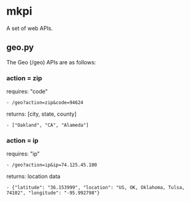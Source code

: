 # mkpi

A set of web APIs.

## geo.py

The Geo (/geo) APIs are as follows:

### action = zip

requires: "code"

    - /geo?action=zip&code=94624

returns: [city, state, county]

    - ["Oakland", "CA", "Alameda"]

### action = ip

requires: "ip"

    - /geo?action=ip&ip=74.125.45.100

returns: location data

    - {"latitude": "36.153999", "location": "US, OK, Oklahoma, Tulsa, 74102", "longitude": "-95.992798"}